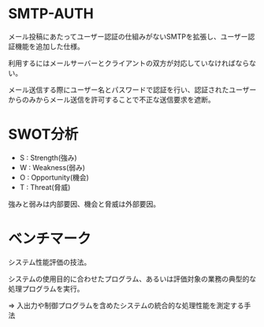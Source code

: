 # SMTP-AUTH

メール投稿にあたってユーザー認証の仕組みがないSMTPを拡張し、ユーザー認証機能を追加した仕様。

利用するにはメールサーバーとクライアントの双方が対応していなければならない。

メール送信する際にユーザー名とパスワードで認証を行い、認証されたユーザーからのみからメール送信を許可することで不正な送信要求を遮断。

# SWOT分析

- S : Strength(強み)
- W : Weakness(弱み)
- O : Opportunity(機会)
- T : Threat(脅威)

強みと弱みは内部要因、機会と脅威は外部要因。

# ベンチマーク

システム性能評価の技法。

システムの使用目的に合わせたプログラム、あるいは評価対象の業務の典型的な処理プログラムを実行。

=> 入出力や制御プログラムを含めたシステムの統合的な処理性能を測定する手法

